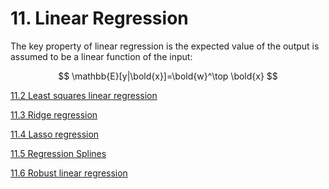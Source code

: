 # 11. Linear Regression

The key property of linear regression is the expected value of the output is assumed to be a linear function of the input:

$$
\mathbb{E}[y|\bold{x}]=\bold{w}^\top \bold{x}
$$

[11.2 Least squares linear regression](11%20Linear%20Regression%20121c02cb65c34bec80c60fab848ceed6/11%202%20Least%20squares%20linear%20regression%20cab2eae5042743658ef2ed15169d2ea4.md)

[11.3 Ridge regression](11%20Linear%20Regression%20121c02cb65c34bec80c60fab848ceed6/11%203%20Ridge%20regression%209ba617e12491486faade5cd1dd3d8e67.md)

[11.4 Lasso regression](11%20Linear%20Regression%20121c02cb65c34bec80c60fab848ceed6/11%204%20Lasso%20regression%20fb8693651627471e802e4804f31071cd.md)

[11.5 Regression Splines](11%20Linear%20Regression%20121c02cb65c34bec80c60fab848ceed6/11%205%20Regression%20Splines%20f24c27cc133f47f7b60acbe9e55d3787.md)

[11.6 Robust linear regression](11%20Linear%20Regression%20121c02cb65c34bec80c60fab848ceed6/11%206%20Robust%20linear%20regression%20a7049d1d77c649a9a260a2f56e7561be.md)